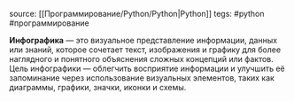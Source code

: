 source: [[Программирование/Python/Python|Python]]
tegs: #python #программирование

**Инфографика** — это визуальное представление информации, данных или знаний, которое сочетает текст, изображения и графику для более наглядного и понятного объяснения сложных концепций или фактов. Цель инфографики — облегчить восприятие информации и улучшить её запоминание через использование визуальных элементов, таких как диаграммы, графики, значки, иконки и схемы.